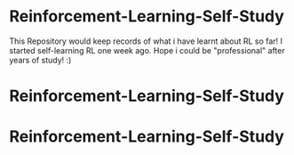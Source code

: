 # Reinforcement-Learning-Self-Study
This Repository would keep records of what i have learnt about RL so far!
I started self-learning RL one week ago.
Hope i could be "professional" after years of study!
:)
# Reinforcement-Learning-Self-Study
# Reinforcement-Learning-Self-Study
